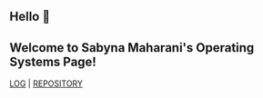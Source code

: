## Hello 👋 
## Welcome to Sabyna Maharani's Operating Systems Page!

[LOG](TXT/mylog.txt) | [REPOSITORY](https://github.com/sabynn/os212)
